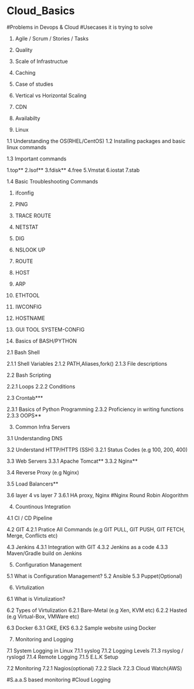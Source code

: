 # Cloud_Basics

#Problems in Devops & Cloud
#Usecases it is trying to solve

1. Agile / Scrum / Stories / Tasks
2. Quality
3. Scale of Infrastructue
4. Caching
5. Case of studies
6. Vertical vs Horizontal Scaling
7. CDN
8. Availabilty


1. Linux

1.1 Understanding the OS(RHEL/CentOS)
1.2 Installing packages and basic linux commands

1.3 Important commands

1.top**
2.lsof**
3.fdisk**
4.free
5.Vmstat
6.iostat
7.stab

1.4 Basic Troubleshooting Commands

1. ifconfig
2. PING
3. TRACE ROUTE
4. NETSTAT
5. DIG
6. NSLOOK UP
7. ROUTE
8. HOST
9. ARP
10. ETHTOOL
11. IWCONFIG
12. HOSTNAME
13. GUI TOOL SYSTEM-CONFIG

2. Basics of BASH/PYTHON

2.1 Bash Shell

2.1.1 Shell Variables
2.1.2 PATH,Aliases,fork()
2.1.3 File descriptions

2.2 Bash Scripting

2.2.1 Loops
2.2.2 Conditions

2.3 Crontab***

2.3.1 Basics of Python Programming
2.3.2 Proficiency in writing functions
2.3.3 OOPS**

3. Common Infra Servers

3.1 Understanding DNS

3.2 Understand HTTP/HTTPS (SSH)
3.2.1 Status Codes (e.g 100, 200, 400)

3.3 Web Servers
3.3.1 Apache Tomcat**
3.3.2 Nginx**

3.4 Reverse Proxy (e.g Nginx)

3.5 Load Balancers**

3.6 layer 4 vs layer 7
3.6.1 HA proxy, Nginx                                                       #Nginx Round Robin Alogorithm


4. Countinous Integration

4.1 CI / CD Pipeline

4.2 GIT
4.2.1 Pratice All Commands (e.g GIT PULL, GIT PUSH, GIT FETCH, Merge, Conflicts etc)

4.3 Jenkins
4.3.1 Integration with GIT
4.3.2 Jenkins as a code
4.3.3 Maven/Gradle build on Jenkins


5. Configuration Management

5.1 What is Configuration Management?
5.2 Ansible
5.3 Puppet(Optional)

6. Virtulization

6.1 What is Virtulization?

6.2 Types of Virtulization
6.2.1 Bare-Metal (e.g Xen, KVM etc)
6.2.2 Hasted (e.g Virtual-Box, VMWare etc)

6.3 Docker
6.3.1 GKE, EKS
6.3.2 Sample website using Docker

7. Monitoring and Logging

7.1 System Logging in Linux
7.1.1 syslog
7.1.2 Logging Levels
7.1.3 rsyslog / ryslogd
7.1.4 Remote Logging
7.1.5 E.L.K Setup

7.2 Monitoring
7.2.1 Nagios(optional)
7.2.2 Slack
7.2.3 Cloud Watch(AWS)

#S.a.a.S based monitoring
#Cloud Logging
